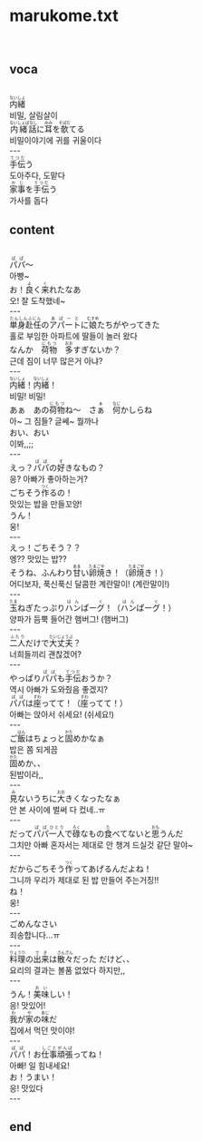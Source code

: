 <h1>marukome.txt</h1><br>
<h2>voca</h2><br>
<Ruby>内緒<rt>ないしょ</rt></Ruby><br>
비밀, 살림살이<br>
<Ruby>内緒話<rt>ないしょばなし</rt></Ruby>に<Ruby><rb>耳</rb><rt>みみ</rt></Ruby>を<Ruby><rb>欹</rb><rt>そぱだ</rt></Ruby>てる<br>
비밀이야기에 귀를 귀울이다<br>
---<br>
<Ruby>手伝<rt>てつだ</rt></Ruby>う<br>
도아주다, 도맡다<br>
<Ruby>家事<rt>かじ</rt></Ruby>を<Ruby><rb>手伝</rb><rt>てつだ</rt></Ruby>う<br>
가사를 돕다<br>
<h2>content</h2><br>
<Ruby>パパ<rt>ぱぱ</rt></Ruby>～<br>
아빵~<br>
お！<Ruby>良<rt>よ</rt></Ruby>く<Ruby><rb>来</rb><rt>く</rt></Ruby>れたなあ<br>
오! 잘 도착했네~<br>
---<br>
<Ruby>単身赴任<rt>たんしんふにん</rt></Ruby>の<Ruby><rb>アパート</rb><rt>あぱーと</rt></Ruby>に<Ruby><rb>娘</rb><rt>むすめ</rt></Ruby>たちがやってきた<br>
홀로 부임한 아파트에 딸들이 놀러 왔다<br>
なんか　<Ruby>荷物<rt>にもつ</rt></Ruby>　<Ruby><rb>多</rb><rt>おお</rt></Ruby>すぎないか？<br>
근데 짐이 너무 많은거 아냐?<br>
---<br>
<Ruby>内緒<rt>ないしょ</rt></Ruby>！<Ruby><rb>内緒</rb><rt>ないしょ</rt></Ruby>！<br>
비밀! 비밀!<br>
あぁ　あの<Ruby>荷物<rt>にもつ</rt></Ruby>ね～　さ<Ruby><rb>ぁ</rb><rt>ぁ</rt></Ruby>　<Ruby><rb>何</rb><rt>なに</rt></Ruby>かしらね<br>
아~ 그 짐들? 글쎄~ 뭘까나<br>
おい、おい<br>
이봐,,;;<br>
---<br>
えっ？<Ruby>パパ<rt>ぱぱ</rt></Ruby>の<Ruby><rb>好</rb><rt>す</rt></Ruby>きなもの？<br>
응? 아빠가 좋아하는거?<br>
ごちそう<Ruby>作<rt>つく</rt></Ruby>るの！<br>
맛있는 밥을 만들꼬양!<br>
うん！<br>
웅!<br>
---<br>
えっ！ごちそう？？<br>
엥?? 맛있는 밥??<br>
そうね、ふんわり<Ruby>甘<rt>あま</rt></Ruby>い<Ruby><rb>卵焼</rb><rt>たまごや</rt></Ruby>き！（<Ruby><rb>卵焼</rb><rt>たまごや</rt></Ruby>き！）<br>
어디보자, 푹신푹신 달콤한 계란말이! (계란말이!)<br>
---<br>
<Ruby>玉<rt>たま</rt></Ruby>ねぎたっぷり<Ruby><rb>ハン</rb><rt>はん</rt></Ruby>ぱー<Ruby><rb>グ</rb><rt>ぐ</rt></Ruby>！（<Ruby><rb>ハン</rb><rt>はん</rt></Ruby>ぱー<Ruby><rb>グ</rb><rt>ぐ</rt></Ruby>！）<br>
양파가 듬뿍 들어간 햄버그! (햄버그)<br>
---<br>
<Ruby>二人<rt>ふたり</rt></Ruby>だけで<Ruby><rb>大丈夫</rb><rt>だいじょうぶ</rt></Ruby>？<br>
너희들끼리 괜찮겠어?<br>
---<br>
やっぱり<Ruby>パパ<rt>ぱぱ</rt></Ruby>も<Ruby><rb>手伝</rb><rt>てつだ</rt></Ruby>おうか？<br>
역시 아빠가 도와줬음 좋겠지?<br>
<Ruby>パパ<rt>ぱぱ</rt></Ruby>は<Ruby><rb>座</rb><rt>すわ</rt></Ruby>ってて！（<Ruby><rb>座</rb><rt>すわ</rt></Ruby>ってて！）<br>
아빠는 앉아서 쉬세요! (쉬세요!)<br>
---<br>
ご<Ruby>飯<rt>はん</rt></Ruby>はちょっと<Ruby><rb>固</rb><rt>かた</rt></Ruby>めかなぁ<br>
밥은 쫌 되게끔<br>
<Ruby>固<rt>かた</rt></Ruby>めか、、<br>
된밥이라,,<br>
---<br>
<Ruby>見<rt>み</rt></Ruby>ないうちに<Ruby><rb>大</rb><rt>おお</rt></Ruby>きくなったなぁ<br>
안 본 사이에 벌써 다 컸네..ㅠ<br>
---<br>
だって<Ruby>パパ<rt>ぱぱ</rt></Ruby><Ruby><rb>一人</rb><rt>ひとり</rt></Ruby>で<Ruby><rb>碌</rb><rt>ろく</rt></Ruby>なもの<Ruby><rb>食</rb><rt>た</rt></Ruby>べてないと<Ruby><rb>思</rb><rt>おも</rt></Ruby>うんだ<br>
그치만 아빠 혼자서는 제대로 안 챙겨 드실것 같단 말야~<br>
---<br>
だからごちそう<Ruby>作<rt>つく</rt></Ruby>ってあげるんだよね！<br>
그니까 우리가 제대로 된 밥 만들어 주는거징!!<br>
ね！<br>
웅!<br>
---<br>
ごめんなさい<br>
죄송합니다...ㅠ<br>
---<br>
<Ruby>料理<rt>りょうり</rt></Ruby>の<Ruby><rb>出来</rb><rt>でき</rt></Ruby>は<Ruby><rb>散々</rb><rt>さんざん</rt></Ruby>だった だけど、、<br>
요리의 결과는 볼품 없었다 하지만,,<br>
---<br>
うん！<Ruby>美味<rt>おい</rt></Ruby>しい！<br>
응! 맛있어!<br>
<Ruby>我<rt>わ</rt></Ruby>が<Ruby><rb>家</rb><rt>や</rt></Ruby>の<Ruby><rb>味</rb><rt>あじ</rt></Ruby>だ<br>
집에서 먹던 맛이야!<br>
---<br>
<Ruby>パパ<rt>ぱぱ</rt></Ruby>！お<Ruby><rb>仕事</rb><rt>しごと</rt></Ruby><Ruby><rb>頑張</rb><rt>がんば</rt></Ruby>ってね！<br>
아빠! 일 힘내세요!<br>
お！うまい！<br>
응! 맛있다<br>
---<br>
<h2>end</h2><br>
